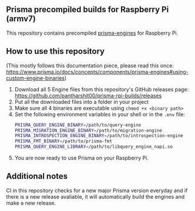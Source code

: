 ## Prisma precompiled builds for Raspberry Pi (armv7)

This repository contains precompiled [prisma-engines](https://github.com/prisma/prisma-engines) for Raspberry Pi.

## How to use this repository

(This mostly follows this documentation piece, please read this once: https://www.prisma.io/docs/concepts/components/prisma-engines#using-custom-engine-binaries)

1. Download all 5 Engine files from this repository's GitHub releases page: https://github.com/pantharshit00/prisma-rpi-builds/releases
2. Put all the downloaded files into a folder in your project
3. Make sure all 4 binaries are executable using `chmod +x <binary path>`
4. Set the following environment variables in your shell or in the `.env` file:
    ```sh
    PRISMA_QUERY_ENGINE_BINARY=/path/to/query-engine
    PRISMA_MIGRATION_ENGINE_BINARY=/path/to/migration-engine
    PRISMA_INTROSPECTION_ENGINE_BINARY=/path/to/introspection-engine
    PRISMA_FMT_BINARY=/path/to/prisma-fmt
    PRISMA_QUERY_ENGINE_LIBRARY=/path/to/libquery_engine_napi.so
    ```
5. You are now ready to use Prisma on your Raspberry Pi.

## Additional notes

CI in this repository checks for a new major Prisma version everyday and if there is a new release avaliable, it will automatically build the engines and make a new release.
